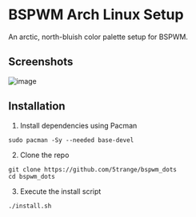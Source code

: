# BSPWM Arch Linux Setup
An arctic, north-bluish color palette setup for BSPWM.

## Screenshots
![image](https://user-images.githubusercontent.com/64513428/153715832-86d003e8-1e87-4f4b-8c2f-fdf63d036d39.png)

## Installation
1. Install dependencies using Pacman
```
sudo pacman -Sy --needed base-devel
```

2. Clone the repo
```
git clone https://github.com/5trange/bspwm_dots
cd bspwm_dots
```

3. Execute the install script
```
./install.sh
```
